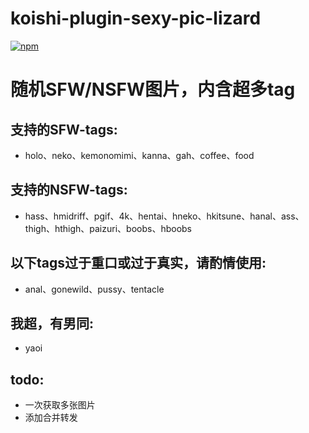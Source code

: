 # koishi-plugin-sexy-pic-lizard

[![npm](https://img.shields.io/npm/v/koishi-plugin-sexy-pic-lizard?style=flat-square)](https://www.npmjs.com/package/koishi-plugin-sexy-pic-lizard)

# 随机SFW/NSFW图片，内含超多tag
## 支持的SFW-tags:
- holo、neko、kemonomimi、kanna、gah、coffee、food
## 支持的NSFW-tags:
- hass、hmidriff、pgif、4k、hentai、hneko、hkitsune、hanal、ass、thigh、hthigh、paizuri、boobs、hboobs
## 以下tags过于重口或过于真实，请酌情使用:
- anal、gonewild、pussy、tentacle
## 我超，有男同:
- yaoi
## todo:
- 一次获取多张图片
- 添加合并转发

